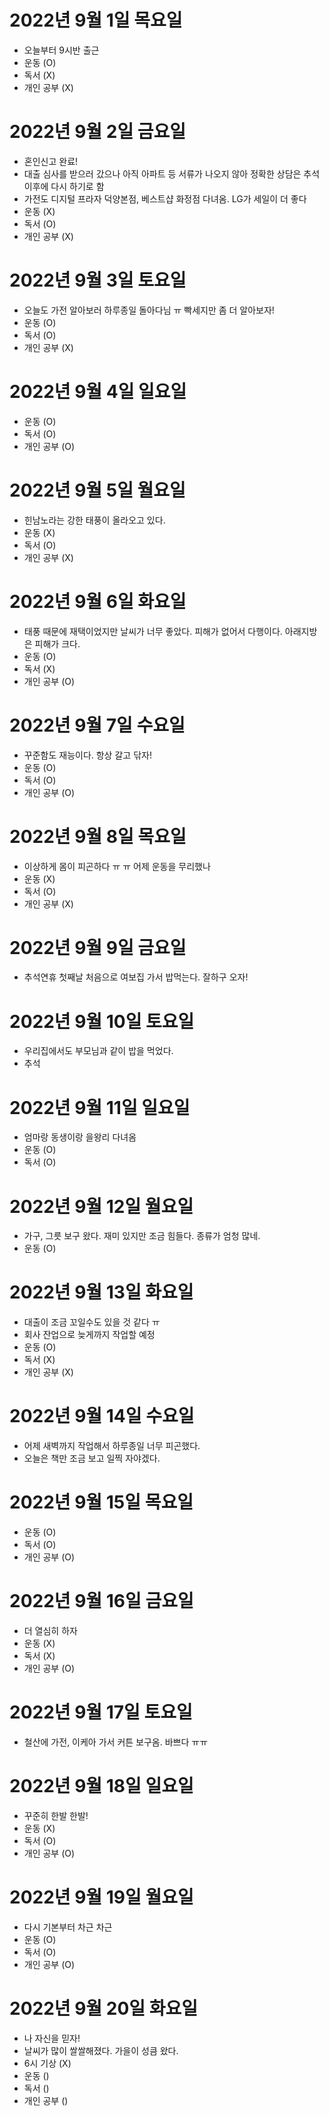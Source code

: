 
# 2022년 9월 1일 목요일 

- 오늘부터 9시반 출근 
- 운동 (O)
- 독서 (X)
- 개인 공부 (X)

# 2022년 9월 2일 금요일 

- 혼인신고 완료!
- 대출 심사를 받으러 갔으나 아직 아파트 등 서류가 나오지 않아 정확한 상담은 추석 이후에 다시 하기로 함
- 가전도 디지털 프라자 덕양본점, 베스트샵 화정점 다녀옴. LG가 세일이 더 좋다
- 운동 (X)
- 독서 (O)
- 개인 공부 (X)

# 2022년 9월 3일 토요일 

- 오늘도 가전 알아보러 하루종일 돌아다님 ㅠ 빡세지만 좀 더 알아보자!
- 운동 (O)
- 독서 (O)
- 개인 공부 (X)

# 2022년 9월 4일 일요일 

- 운동 (O)
- 독서 (O)
- 개인 공부 (O)

# 2022년 9월 5일 월요일 

- 힌남노라는 강한 태풍이 올라오고 있다. 
- 운동 (X)
- 독서 (O)
- 개인 공부 (X)

# 2022년 9월 6일 화요일 

- 태풍 때문에 재택이었지만 날씨가 너무 좋았다. 피해가 없어서 다행이다. 아래지방은 피해가 크다. 
- 운동 (O)
- 독서 (X)
- 개인 공부 (O)

# 2022년 9월 7일 수요일 

- 꾸준함도 재능이다. 항상 갈고 닦자!
- 운동 (O)
- 독서 (O)
- 개인 공부 (O)

# 2022년 9월 8일 목요일 

- 이상하게 몸이 피곤하다 ㅠ ㅠ 어제 운동을 무리했나 
- 운동 (X)
- 독서 (O)
- 개인 공부 (X)

# 2022년 9월 9일 금요일 

- 추석연휴 첫째날 처음으로 여보집 가서 밥먹는다. 잘하구 오자!

# 2022년 9월 10일 토요일 

- 우리집에서도 부모님과 같이 밥을 먹었다. 
- 추석

# 2022년 9월 11일 일요일 

- 엄마랑 동생이랑 을왕리 다녀옴 
- 운동 (O)
- 독서 (O)

# 2022년 9월 12일 월요일 

- 가구, 그릇 보구 왔다. 재미 있지만 조금 힘들다. 종류가 엄청 많네.
- 운동 (O)

# 2022년 9월 13일 화요일 

- 대출이 조금 꼬일수도 있을 것 같다 ㅠ
- 회사 잔업으로 늦게까지 작업할 예정
- 운동 (O)
- 독서 (X)
- 개인 공부 (X)

# 2022년 9월 14일 수요일 

- 어제 새벽까지 작업해서 하루종일 너무 피곤했다. 
- 오늘은 책만 조금 보고 일찍 자야겠다.

# 2022년 9월 15일 목요일 

- 운동 (O)
- 독서 (O)
- 개인 공부 (O)

# 2022년 9월 16일 금요일 

- 더 열심히 하자
- 운동 (X)
- 독서 (X)
- 개인 공부 (O)

# 2022년 9월 17일 토요일 

- 철산에 가전, 이케아 가서 커튼 보구옴. 바쁘다 ㅠㅠ

# 2022년 9월 18일 일요일 

- 꾸준히 한발 한발!
- 운동 (X)
- 독서 (O)
- 개인 공부 (O)

# 2022년 9월 19일 월요일 

- 다시 기본부터 차근 차근
- 운동 (O)
- 독서 (O)
- 개인 공부 (O)

# 2022년 9월 20일 화요일 

- 나 자신을 믿자!
- 날씨가 많이 쌀쌀해졌다. 가을이 성큼 왔다.
- 6시 기상 (X)
- 운동 ()
- 독서 ()
- 개인 공부 ()